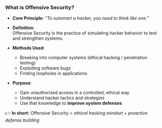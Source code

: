 ### What is Offensive Security?

- **Core Principle**: *“To outsmart a hacker, you need to think like one.”*

- **Definition**:  
  Offensive Security is the practice of simulating hacker behavior to test and strengthen systems.

- **Methods Used**:  
  - Breaking into computer systems (ethical hacking / penetration testing)  
  - Exploiting software bugs  
  - Finding loopholes in applications  

- **Purpose**:  
  - Gain unauthorized access in a controlled, ethical way  
  - Understand hacker tactics and strategies  
  - Use that knowledge to **improve system defenses**

👉 **In short:** Offensive Security = *ethical hacking mindset + proactive defense building*
